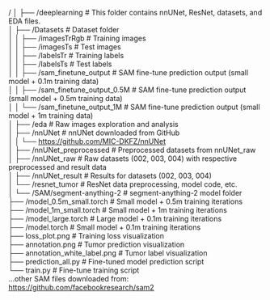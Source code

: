 /
│
├── /deeplearning                            # This folder contains nnUNet, ResNet, datasets, and EDA files.                          
│   ├── /Datasets                            # Dataset folder                                                                      
│   │   ├── /imagesTrRgb                     # Training images                                                                     
│   │   ├── /imagesTs                        # Test images                                                                         
│   │   ├── /labelsTr                        # Training labels                                                                     
│   │   ├── /labelsTs                        # Test labels                                                                         
│   │   ├── /sam_finetune_output             # SAM fine-tune prediction output (small model + 0.1m training data)                  
│   │   ├── /sam_finetune_output_0.5M        # SAM fine-tune prediction output (small model + 0.5m training data)                  
│   │   └── /sam_finetune_output_1M          # SAM fine-tune prediction output (small model + 1m training data)                   
│   ├── /eda                                 # Raw images exploration and analysis                                                 
│   ├── /nnUNet                              # nnUNet downloaded from GitHub                                                       
│   │   └── https://github.com/MIC-DKFZ/nnUNet                                                                                     
│   ├── /nnUNet_preprocessed                 # Preprocessed datasets from nnUNet_raw                                               
│   ├── /nnUNet_raw                          # Raw datasets (002, 003, 004) with respective preprocessed and result data           
│   ├── /nnUNet_result                       # Results for datasets (002, 003, 004)                                                
│   └── /resnet_tumor                        # ResNet data preprocessing, model code, etc.                                         
│
└── /SAM/segment-anything-2                  # segment-anything-2 model folder                                                     
    ├── /model_0.5m_small.torch              # Small model + 0.5m training iterations                                              
    ├── /model_1m_small.torch                # Small model + 1m training iterations                                                
    ├── /model_large.torch                   # Large model + 0.1m training iterations                                              
    ├── /model.torch                         # Small model + 0.1m training iterations                                              
    ├── loss_plot.png                        # Training loss visualization                                                         
    ├── annotation.png                       # Tumor prediction visualization                                                      
    ├── annotation_white_label.png           # Tumor label visualization                                                           
    ├── prediction_all.py                    # Fine-tuned model prediction script                                                  
    └── train.py                             # Fine-tune training script                                                           
        ...other SAM files downloaded from:                                                                                        
        https://github.com/facebookresearch/sam2                                                                                  
